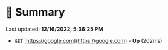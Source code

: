 # 📖 Summary
Last updated: **12/16/2022, 5:36:25 PM**

- `GET` [https://google.com](https://google.com) - **Up** (202ms)
